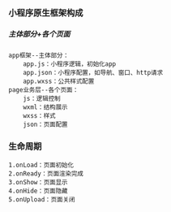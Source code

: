 ### 小程序原生框架构成

##### 主体部分+各个页面
    app框架--主体部分：
        app.js：小程序逻辑，初始化app
        app.json：小程序配置，如导航、窗口、http请求
        app.wxss：公共样式配置
    page业务层--各个页面：
        js：逻辑控制
        wxml：结构展示
        wxss：样式
        json：页面配置

### 生命周期
```
1.onLoad：页面初始化
2.onReady：页面渲染完成
3.onShow：页面显示
4.onHide：页面隐藏
5.onUpload：页面关闭
```